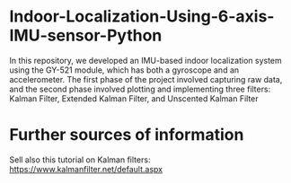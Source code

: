 # Indoor-Localization-Using-6-axis-IMU-sensor-Python
In this repository, we developed an IMU-based indoor localization  system using the GY-521 module, which has both a gyroscope and an accelerometer. The first phase of  the project involved capturing raw data, and the second phase involved plotting and implementing three  filters: Kalman Filter, Extended Kalman Filter, and Unscented Kalman Filter

#  Further sources of information
Sell also this tutorial on Kalman filters: https://www.kalmanfilter.net/default.aspx
